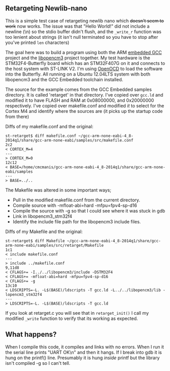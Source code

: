 Retargeting Newlib-nano
------------------------

This is a simple test case of retargeting newlib nano which ~~doesn't seem
to work~~ now works. The issue was that "Hello World!" did not include a 
newline (\n) so the stdio buffer didn't flush, and the `_write_r` function
was too lenient about strings (it isn't null terminated so you have to stop
after you've printed `len` characters)

The goal here was to build a program using both the ARM
[embedded GCC](https://launchpad.net/gcc-arm-embedded) project and the
[libopencm3](https://github.com/libopencm3/libopencm3) project together. My 
test hardware is the STM32F4-Butterfly board which has an STM32F407G on it
and connects to the host system with ST-LINK V2. I'm using
[OpenOCD](http://openocd.sourceforge.net/) to load the software into the
Butterfly. All running on a Ubuntu 12.04LTS system with both libopencm3 and
the GCC Embedded toolchain installed.

The source for the example comes from the GCC Embedded samples directory. It
is called 'retarget' in that directory. I've copied over `gcc.ld` and modified
it to have FLASH and RAM at 0x08000000, and 0x20000000 respectively. I've
copied over makefile.conf and modified *it* to select for the Cortex M4 and
identify where the sources are (it picks up the startup code from there)

Diffs of my makefile.conf and the original:

```
st-retarget$ diff makefile.conf ~/gcc-arm-none-eabi-4_8-2014q1/share/gcc-arm-none-eabi/samples/src/makefile.conf 
2c2
< CORTEX_M=4
---
> CORTEX_M=0
12c12
< BASE=/home/cmcmanis/gcc-arm-none-eabi-4_8-2014q1/share/gcc-arm-none-eabi/samples
---
> BASE=../..
```

The Makefile was altered in some important ways;

* Pull in the modified makefile.conf from the current directory.
* Compile source with -mfloat-abi=hard -mfpu=fpv4-sp-d16
* Compile the source with -g so that I could see where it was stuck in gdb
* Link in libopencm3_stm32f4
* Identify the include file path for the libopencm3 include files.

Diffs of my Makefile and the original:

```
st-retarget$ diff Makefile ~/gcc-arm-none-eabi-4_8-2014q1/share/gcc-arm-none-eabi/samples/src/retarget/Makefile                   
1c1                                                                                                 
< include makefile.conf                                                                             
---                                                                                                 
> include ../makefile.conf                                                                          
9,11d8                                                                                              
< CFLAGS+= -I../../libopencm3/include -DSTM32F4                                                     
< CFLAGS+= -mfloat-abi=hard -mfpu=fpv4-sp-d16                                                       
< CFLAGS+= -g                                                                                       
13c10                                                                                               
< LDSCRIPTS=-L. -L$(BASE)/ldscripts -T gcc.ld -L../../libopencm3/lib -lopencm3_stm32f4              
---                                                                                                 
> LDSCRIPTS=-L. -L$(BASE)/ldscripts -T gcc.ld
```

If you look at retarget.c you will see that in `retarget_init()` I call my modified `_write` 
function to verify that its working as expected.

## What happens?

When I compile this code, it compiles and links with no errors. When I
run it the serial line prints "UART OK\n" and then it hangs. If I break
into gdb it is hung on the printf() line. Presumably it is hung *inside*
printf but the library isn't compiled -g so I can't tell.

